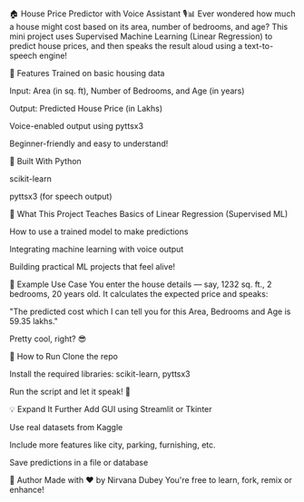 🏠 House Price Predictor with Voice Assistant 🎙️📊
Ever wondered how much a house might cost based on its area, number of bedrooms, and age?
This mini project uses Supervised Machine Learning (Linear Regression) to predict house prices, and then speaks the result aloud using a text-to-speech engine!

🚀 Features
Trained on basic housing data

Input: Area (in sq. ft), Number of Bedrooms, and Age (in years)

Output: Predicted House Price (in Lakhs)

Voice-enabled output using pyttsx3

Beginner-friendly and easy to understand!

🧰 Built With
Python

scikit-learn

pyttsx3 (for speech output)

🎯 What This Project Teaches
Basics of Linear Regression (Supervised ML)

How to use a trained model to make predictions

Integrating machine learning with voice output

Building practical ML projects that feel alive!

📢 Example Use Case
You enter the house details — say, 1232 sq. ft., 2 bedrooms, 20 years old.
It calculates the expected price and speaks:

"The predicted cost which I can tell you for this Area, Bedrooms and Age is 59.35 lakhs."

Pretty cool, right? 😎

📌 How to Run
Clone the repo

Install the required libraries: scikit-learn, pyttsx3

Run the script and let it speak! 🎤

💡 Expand It Further
Add GUI using Streamlit or Tkinter

Use real datasets from Kaggle

Include more features like city, parking, furnishing, etc.

Save predictions in a file or database

👑 Author
Made with ❤️ by Nirvana Dubey
You're free to learn, fork, remix or enhance!
